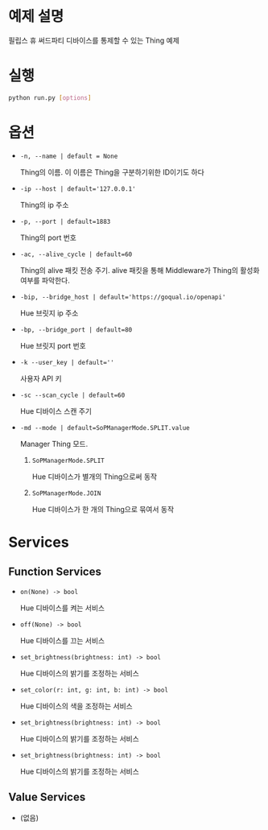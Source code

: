 # 예제 설명

필립스 휴 써드파티 디바이스를 통제할 수 있는 Thing 예제

# 실행

```bash
python run.py [options]
```

# 옵션

- `-n, --name | default = None`
    
    Thing의 이름. 이 이름은 Thing을 구분하기위한 ID이기도 하다 
    
- `-ip --host | default='127.0.0.1'`
    
    Thing의 ip 주소
    
- `-p, --port | default=1883`
    
    Thing의 port 번호
    
- `-ac, --alive_cycle | default=60`
    
    Thing의 alive 패킷 전송 주기. alive 패킷을 통해 Middleware가 Thing의 활성화 여부를 파악한다. 
    
- `-bip, --bridge_host | default='https://goqual.io/openapi'`
    
    Hue 브릿지 ip 주소
    
- `-bp, --bridge_port | default=80`
    
    Hue 브릿지 port 번호
    
- `-k --user_key | default=''`
    
    사용자 API 키
    
- `-sc --scan_cycle | default=60`
    
    Hue 디바이스 스캔 주기
    
- `-md --mode | default=SoPManagerMode.SPLIT.value`
    
    Manager Thing 모드.
    
    1. `SoPManagerMode.SPLIT`
        
        Hue 디바이스가 별개의 Thing으로써 동작
        
    2. `SoPManagerMode.JOIN`
        
        Hue 디바이스가 한 개의 Thing으로 묶여서 동작
        

# Services

## Function Services

- `on(None) -> bool`
    
    Hue 디바이스를 켜는 서비스
    
- `off(None) -> bool`
    
    Hue 디바이스를 끄는 서비스
    
- `set_brightness(brightness: int) -> bool`
    
    Hue 디바이스의 밝기를 조정하는 서비스
    
- `set_color(r: int, g: int, b: int) -> bool`
    
    Hue 디바이스의 색을 조정하는 서비스
    
- `set_brightness(brightness: int) -> bool`
    
    Hue 디바이스의 밝기를 조정하는 서비스
    
- `set_brightness(brightness: int) -> bool`
    
    Hue 디바이스의 밝기를 조정하는 서비스
    

## Value Services

- (없음)